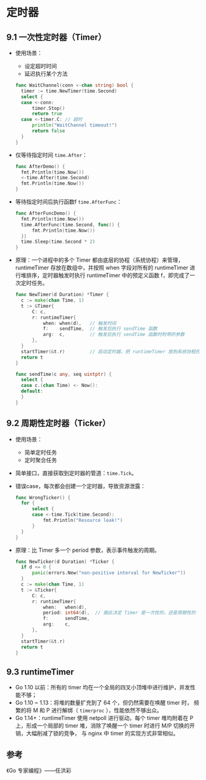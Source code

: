 # 定时器

## 9.1 一次性定时器（Timer）

- 使用场景：

  - 设定超时时间
  - 延迟执行某个方法

  ```go
  func WaitChannel(conn <-chan string) bool {
  	timer := time.NewTimer(time.Second)
  	select {
  	case <-conn:
  		timer.Stop()
  		return true
  	case <-timer.C: // 超时
  		println("WaitChannel timeout!")
  		return false
  	}
  }
  ```

- 仅等待指定时间 `time.After`：

  ```go
  func AfterDemo() {
  	fmt.Println(time.Now())
  	<-time.After(time.Second)
  	fmt.Println(time.Now())
  }
  ```

- 等待指定时间后执行函数f `time.AfterFunc`：

  ```go
  func AfterFuncDemo() {
  	fmt.Println(time.Now())
  	time.AfterFunc(time.Second, func() {
  		fmt.Println(time.Now())
  	})
  	time.Sleep(time.Second * 2)
  }
  ```

- 原理：一个进程中的多个 Timer 都由底层的协程（系统协程）来管理，runtimeTimer 存放在数组中，并按照 when 字段对所有的 runtimeTimer 进行堆排序，定时器触发时执行 runtimeTimer 中的预定义函数 f，即完成了一次定时任务。

  ```go
  func NewTimer(d Duration) *Timer {
  	c := make(chan Time, 1)
  	t := &Timer{
  		C: c,
  		r: runtimeTimer{
  			when: when(d),   // 触发时间
  			f:    sendTime,  // 触发后执行 sendTime 函数
  			arg:  c,         // 触发后执行 sendTime 函数时附带的参数
  		},
  	}
  	startTimer(&t.r)         // 启动定时器，把 runtimeTimer 放到系统协程的堆中，由系统协程维护
  	return t
  }
  
  func sendTime(c any, seq uintptr) {
  	select {
  	case c.(chan Time) <- Now():
  	default:
  	}
  }
  ```

## 9.2 周期性定时器（Ticker）

- 使用场景：

  - 简单定时任务
  - 定时聚合任务

- 简单接口，直接获取到定时器的管道：`time.Tick`。

- 错误case，每次都会创建一个定时器，导致资源泄露：

  ```go
  func WrongTicker() {
  	for {
  		select {
  		case <-time.Tick(time.Second):
  			fmt.Println("Resource leak!")
  		}
  	}
  }
  ```

- 原理：比 Timer 多一个 period 参数，表示事件触发的周期。

  ```go
  func NewTicker(d Duration) *Ticker {
  	if d <= 0 {
  		panic(errors.New("non-positive interval for NewTicker"))
  	}
  	c := make(chan Time, 1)
  	t := &Ticker{
  		C: c,
  		r: runtimeTimer{
  			when:   when(d),
  			period: int64(d),  // 据此决定 Timer 是一次性的，还是周期性的
  			f:      sendTime,
  			arg:    c,
  		},
  	}
  	startTimer(&t.r)
  	return t
  }
  ```

## 9.3 runtimeTimer

- Go 1.10 以前：所有的 timer 均在一个全局的四叉小顶堆中进行维护，并发性能不够；
- Go 1.10 ~ 1.13：将堆的数量扩充到了 64 个，但仍然需要在唤醒 timer 时， 频繁的将 M 和 P 进行解绑（ `timerproc` ），性能依然不够出众。 
- Go 1.14+：runtimeTimer 使用 netpoll 进行驱动，每个 timer 堆均附着在 P 上，形成一个局部的 timer 堆，消除了唤醒一个 timer 时进行 M/P 切换的开销，大幅削减了锁的竞争， 与 nginx 中 timer 的实现方式非常相似。


## 参考

《Go 专家编程》——任洪彩